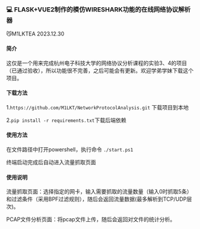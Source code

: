 ### :computer: FLASK+VUE2制作的模仿WIRESHARK功能的在线网络协议解析器

😼M1LKTEA 2023.12.30

#### 简介
这仅是一个用来完成杭州电子科技大学的网络协议分析课程的实验3、4的项目（已通过验收），所以功能很不完善，之后可能会有更新。欢迎学弟学妹下载这个项目。

#### 下载方法

1.`https://github.com/M1LKT/NetworkProtocolAnalysis.git` 下载项目到本地

2.`pip install -r requirements.txt`下载后端依赖

#### 使用方法
在文件路径中打开powershell，执行命令
`./start.ps1`

终端启动完成后自动进入流量抓取页面



#### 使用说明
流量抓取页面：选择指定的网卡，输入需要抓取的流量数量（输入0时抓取5条）和过滤条件（采用BPF过滤规则），随后会返回流量数据(最多解析到TCP/UDP层次)。

PCAP文件分析页面：将pcap文件上传，随后会返回对文件的统计分析。